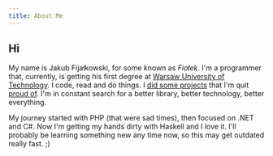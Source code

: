 ```yaml
---
title: About Me
---
```


## Hi

My name is Jakub Fijałkowski, for some known as *Fiołek*. I'm a programmer that, currently, is getting his first degree at [Warsaw University of Technology]. I code, read and do things. I [did some projects] that I'm quit [proud of]. I'm in constant search for a better library, better technology, better everything.

My journey started with PHP (that were sad times), then focused on .NET and C#. Now I'm getting my hands dirty with Haskell and I love it. I'll probably be learning something new any time now, so this may get outdated really fast. ;)

[Warsaw University of Technology]: https://www.pw.edu.pl/
[did some projects]: http://apps.microsoft.com/windows/pl-pl/app/draw-the-world/263ac640-2036-41b0-a66b-2c5f7c5fcc62
[proud of]: https://github.com/jakubfijalkowski